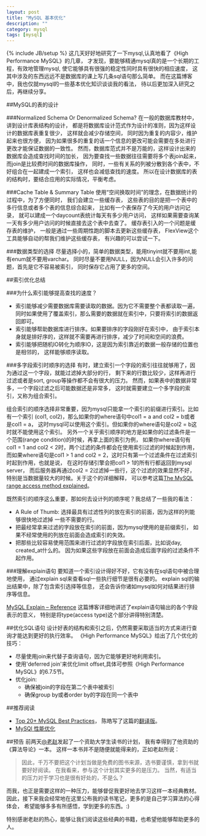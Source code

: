 ```yaml
---
layout: post
title: "MySQL 基本优化"
description: ""
category: mysql
tags: [mysql]
---
```

{% include JB/setup %}
这几天好好地研究了一下mysql,认真地看了《High Performance MySQL》的几章，
才发现，要能够精通mysql真的是一个长期的工程，有效地管理mysql,
使它能够具有很强的稳定性同时具有很快的相应速度，
这其中涉及的东西远远不是数据库的课上写几条sql语句那么简单。
而在这篇博客中，我也仅就mysql的一些基本优化知识谈谈我的看法，
待以后更加深入研究之后，再继续分享。

##MySQL的表的设计

###Normalized Schema Or Denormalized Schema?
在一般的数据库教材中，讲到设计库表结构的设计，
都是将数据库设计范式作为设计的准则，因为这样设计的数据库表重复很少，
这样就会减少存储空间，
同时因为重复的内容少，维护起来也很方便，
因为如果很多的重复的话一个信息的更改可能会需要在多处进行更改才能保证数据的一致性。
然而，数据库范式并不是万能的，这样设计出来的数据库会造成查找时间的加长，
因为要查找一些数据往往需要将多个表join起来，而join是比较费时间的数据库操作，
同时，一些有关系的列被分散到各个表中，不好组合在一起建成一个索引，
这样也会减低查找的速度。
所以在设计数据库的表的结构时，要结合应用的实际情况，平衡考虑。


<!--more-->

###Cache Table & Summary Table
使用“空间换取时间”的理念，在数据统计的过程中，为了方便同时，
我们会建立一些缓存表，
这些表的目的是把一个表中的多行信息或者多个表的信息综合起来，
比如有一个表保存了今天的用户访问记录，
就可以建成一个daycount表统计每天有多少用户访问，
这样如果需要查询某一天有多少用户访问的时候直接去这个表中去查了。
缓存表引入的一个问题是缓存表的维护，
一般是通过一些周期性跑的脚本去更新这些缓存表，
FlexView这个工具能够自动的帮我们维护这些缓存表，
有兴趣的可以尝试一下。

###数据类型的选择
尽量选择小的，简单的数据类型，能用tinyint就不要用int,能有enum就不要用varchar。
同时尽量不要用NULL，因为NULL会引入许多的问题，首先是它不容易被索引，
同时保存它占用了更多的空间。

##索引优化总结

###为什么索引能够提高查找的速度？

* 索引能够减少需要数据库需要读取的数据。因为它不需要整个表都读取一遍，
同时如果使用了覆盖索引，那么需要的数据就在索引中，只要将索引的数据返回即可。
* 索引能够帮助数据库进行排序。如果要排序的字段刚好在索引中，
由于索引本身就是排好序的，这样就不需要再进行排序，减少了时间和空间的浪费。
* 索引能够把随机IO转化为顺序IO，这是因为索引靠近的数据一般存储的位置也是相邻的，
这样能够顺序读取。

###多字段索引时顺序的选择
有时，建立索引一个字段的索引往往就够用了，因为通过这一个字段，就能过滤掉大部分的行，
剩下来的行数比较少，这样再进行过滤或者是sort, group等操作都不会有很大的压力。
然而，如果表中的数据非常多，一个字段过滤之后可能数据还是非常多，
这时就需要建立一个多字段的索引，又称为组合索引。

组合索引的顺序选择非常重要，因为mysql只能拿一个索引的前缀进行索引。比如有一个索引
(col1, col2)，那么如果你的where语句中col1 = a and col2 = b或者是col1 = a，
这时mysql可以使用这个索引。但如果你的where语句是col2 = b这时就不能使用这个索引。
另外一个关乎索引顺序的地方是如果你的过滤条件是一个范围(range condition)的时候，再拿上面的索引为例，
如果你where语句有col1 = 1 and col2 < 2时，两个过滤的条件都会在使用索引过滤的时候起到作用，
而如果where语句是col1 > 1 and col2 = 2，这时只有第一个过滤条件在过滤索引时起到作用，也就是说，
在这时存储引擎会把col1 > 1的所有行都返回到mysql server，
而后服务器再通过col2 = 2过滤掉一些行，这个过滤的效果显然不好，
特别是当数据量较大的时候。关于这个的详细解释，
可以参考这篇[The MySQL range access method explained](http://jorgenloland.blogspot.sg/2011/08/mysql-range-access-method-explained.html)。

既然索引的顺序这么重要，那如何去设计列的顺序呢？我总结了一些我的看法：

* A Rule of Thumb: 选择最具有过滤性列的放在索引的前面，因为这样的列能够很快地过滤掉
一些不需要的行。
* 把最经常拿来过滤的字段放在索引的前面，因为mysql使用的是前缀索引，
如果不经常使用的列放在前面会造成索引的失效。
* 把那些比较容易使用范围来进行过滤的字段放在索引后面，比如说day, created_at什么的。
因为如果这些字段放在前面会造成后面字段的过滤条件不起作用。


###理解explain语句
要知道一个索引设计得好不好，它有没有在sql语句中被合理地使用，
通过explain sql来查看sql一些执行细节是很有必要的。
explain sql的输出结果中，除了包含索引选择等信息，
还会告诉你诸如mysql如何对结果进行排序等信息。

[MySQL Explain – Reference](http://weevilgenius.net/2010/09/mysql-explain-reference/)
这篇博客详细地讲述了explain语句输出的各个字段表示的意义，
特别是将type(access type)这个部分讲得特别清楚。

##优化SQL语句
设计好表的结构和索引之后，仍然需要采取适当的方式来进行查询才能达到更好的执行效率。
《High Performance MySQL》给出了几个优化的技巧：

* 尽量使用join来代替子查询语句，因为它能够更好地利用索引。
* 使用'deferred join'来优化limit offset,具体可参照《High Performance MySQL》的6.7.5节。
* 优化join:
    * 确保被join的字段在第二个表中被索引
    * 确保group by或者order by的字段在同一个表中

##推荐阅读
* [Top 20+ MySQL Best Practices](http://net.tutsplus.com/tutorials/other/top-20-mysql-best-practices/)，
陈皓写了这篇的[翻译版](http://coolshell.cn/articles/1846.html)。
* [MySQl 性能优化](http://isky000.com/database/mysql-performance-tuning-index)

##预告
前两天[@老赵](http://weibo.com/jeffz)发起了一个资助大学生读书的计划，
我有幸得到了他资助的《算法导论》一本。
这样一本书并不是随便就能得来的，正如老赵所说：

> 因此，千万不要把这个计划当做是免费的图书来源，选书要谨慎，拿到书就要好好阅读。
> 在我看来，参与这个计划其实更多的是压力。
> 当然，有适当的压力对于学习也是很有好处的，不是么？

而我，也正是需要这样的一种压力，能够督促我更好地去学习这样一本经典教材。
因此，接下来我会经常地在这里公布我的读书笔记，更多的是自己学习算法的心得体会，
希望能够多多有所感悟，学到更多的东西。:)

特别感谢老赵的热心，能够让我们阅读这些经典的书籍，也希望他能够帮助更多的人。
